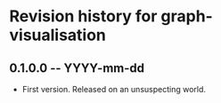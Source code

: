 # Revision history for graph-visualisation

## 0.1.0.0  -- YYYY-mm-dd

* First version. Released on an unsuspecting world.
